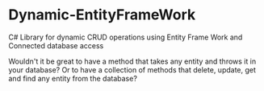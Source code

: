 Dynamic-EntityFrameWork
=======================

C# Library for dynamic CRUD operations using Entity Frame Work and  Connected database access

Wouldn't it be great to have a method that takes any entity and throws it in your database?
Or to have a collection of methods that delete, update, get and find any entity from the database?
